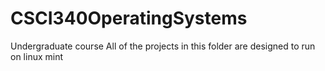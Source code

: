 # CSCI340OperatingSystems
Undergraduate course
All of the projects in this folder are designed to run on linux mint
